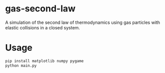 # gas-second-law
A simulation of the second law of thermodynamics using gas particles with elastic collisions in a closed system.

# Usage
```python
pip install matplotlib numpy pygame
python main.py
```
